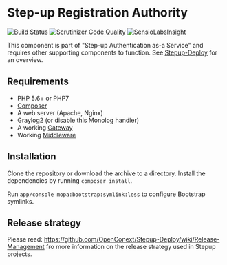 Step-up Registration Authority
==============================

[![Build Status](https://travis-ci.org/OpenConext/Stepup-RA.svg)](https://travis-ci.org/OpenConext/Stepup-RA) [![Scrutinizer Code Quality](https://scrutinizer-ci.com/g/OpenConext/Stepup-RA/badges/quality-score.png?b=develop)](https://scrutinizer-ci.com/g/OpenConext/Stepup-RA/?branch=develop) [![SensioLabsInsight](https://insight.sensiolabs.com/projects/8f9557e9-d8b8-4625-9e2a-60587d3cb3f0/mini.png)](https://insight.sensiolabs.com/projects/8f9557e9-d8b8-4625-9e2a-60587d3cb3f0)

This component is part of "Step-up Authentication as-a Service" and requires other supporting components to function. See [Stepup-Deploy](https://github.com/OpenConext/Stepup-Deploy) for an overview. 

## Requirements

 * PHP 5.6+ or PHP7
 * [Composer](https://getcomposer.org/)
 * A web server (Apache, Nginx)
 * Graylog2 (or disable this Monolog handler)
 * A working [Gateway](https://github.com/OpenConext/Stepup-Gateway)
 * Working [Middleware](https://github.com/OpenConext/Stepup-Middleware)

## Installation

Clone the repository or download the archive to a directory. Install the dependencies by running `composer install`.

Run `app/console mopa:bootstrap:symlink:less` to configure Bootstrap symlinks.

## Release strategy
Please read: https://github.com/OpenConext/Stepup-Deploy/wiki/Release-Management fro more information on the release strategy used in Stepup projects.
